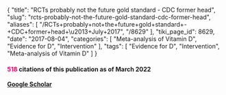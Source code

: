 {
    "title": "RCTs probably not the future gold standard - CDC former head",
    "slug": "rcts-probably-not-the-future-gold-standard-cdc-former-head",
    "aliases": [
        "/RCTs+probably+not+the+future+gold+standard+-+CDC+former+head+\u2013+July+2017",
        "/8629"
    ],
    "tiki_page_id": 8629,
    "date": "2017-08-04",
    "categories": [
        "Meta-analysis of Vitamin D",
        "Evidence for D",
        "Intervention"
    ],
    "tags": [
        "Evidence for D",
        "Intervention",
        "Meta-analysis of Vitamin D"
    ]
}


#### <span style="color:#F06;">518 </span>citations of this publication as of March 2022

 **[Google Scholar](https://scholar.google.com/scholar?cites=16830091351236005037&as_sdt=5,48&sciodt=0,48&hl=en)**
